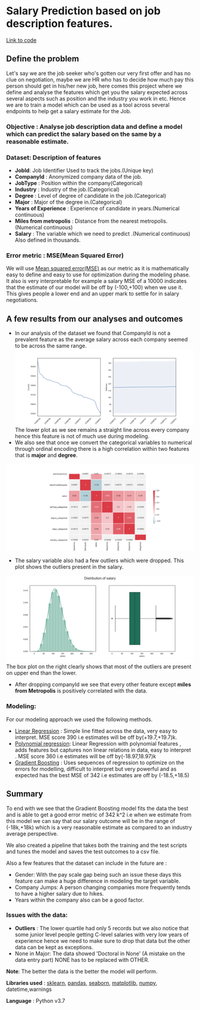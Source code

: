 # Salary Prediction based on job description features.

<a href = "https://github.com/raktim314/Salary_prediction/blob/master/Script.ipynb">Link to code</a>
## Define the problem
Let's say we are the job seeker who's gotten our very first offer and has no clue on negotiation, maybe we are HR who has to decide how much pay this person should get in his/her new job, here comes this project where we define and analyse the features which get you the salary expected across several aspects such as position and the industry you work in etc. Hence we are to train a model which can be used as a tool across several endpoints to help get a salary estimate for the Job. 

### Objective : Analyse job description data and define a model which can predict the salary based on the same by a reasonable estimate.

### Dataset: Description of features
* **JobId**: Job Identifier Used to track the jobs.(Unique key)
* **CompanyId** : Anonymized company data of the job.
* **JobType** : Position within the company(Categorical)
* **Industry** : Industry of the job.(Categorical)
* **Degree** : Level of degree of candidate in the job.(Categorical)
* **Major** : Major of the degree in.(Categorical)
* **Years of Experience** : Experience of candidate in years.(Numerical continuous)
* **Miles from metropolis** : Distance from the nearest metropolis.(Numerical continuous)
* **Salary** : The variable which we need to predict .(Numerical continuous) Also defined in thousands.

### Error metric : MSE(Mean Squared Error)
We will use <a href="https://en.wikipedia.org/wiki/Mean_squared_error">Mean squared error(MSE)</a> as our metric as it is mathematically easy to define and easy to use for optimization during the modeling phase. It also is very interpretable for example a salary MSE of a 10000 indicates that the estimate of our model will be off by (-100,+100) when we use it. This gives people a lower end and an upper mark to settle for in salary negotiations.

## A few results from our analyses and outcomes
* In our analysis of the dataset we found that CompanyId is not a prevalent feature as the average salary across each company seemed to be across the same range.<img src="https://github.com/raktim314/Salary_prediction/blob/master/images/companyId_plot.png">The lower plot as we see remains a straight line across every company hence this feature is not of much use during modeling.
* We also see that once we convert the categorical variables to numerical through ordinal encoding there is a high correlation within two features that is **major** and **degree**.
<img src="https://github.com/raktim314/Salary_prediction/blob/master/images/corr_matrix.png"> 


* The salary variable also had a few outliers which were dropped. This plot shows the outliers present in the salary.
<img src="https://github.com/raktim314/Salary_prediction/blob/master/images/histpgram.png">
The box plot on the right clearly shows that most of the outliers are present on upper end than the lower.

* After dropping companyId we see that every other feature except **miles from Metropolis** is positively correlated with the data.

### Modeling:
For our modeling approach we used the following methods.
* <a href="https://simple.wikipedia.org/wiki/Linear_regression">Linear Regression</a> : Simple line fitted across the data, very easy to interpret. MSE score 390 i.e estimates will be off by(+19.7,+19.7)k.
* <a href="https://en.wikipedia.org/wiki/Polynomial_regression">Polynomial regression</a>: Linear Regression with polynomial features , adds features but captures non linear relations in data, easy to interpret . MSE score 360 i.e estimates will be off by(-18.97,18.97)k
* <a href="https://en.wikipedia.org/wiki/Gradient_boosting">Gradient Boosting</a> : Uses sequences of regression to optimize on the errors for modelling, difficult to interpret but very powerful and as expected has the best MSE of 342 i.e estimates are off by (-18.5,+18.5)

## Summary

To end with we see that the Gradient Boosting model fits the data the best and is able to get a good error metric of 342 k^2 i.e when we estimate from this model we can say that our salary outcome will be in the range of (-18k,+18k) which is a very reasonable estimate as compared to an industry average perspective.

We also created a pipeline that takes both the training and the test scripts and tunes the model and saves the test outcomes to a csv file.

Also a few features that the dataset can include in the future are :
* Gender: With the pay scale gap being such an issue these days this feature can make a huge difference in modeling the target variable.
* Company Jumps: A person changing companies more frequently tends to have a higher salary due to hikes.
* Years within the company also can be a good factor.

### Issues with the data:
* **Outliers** : The lower quartile had only 5 records but we also notice that some junior level people getting C-level salaries with very low years of experience hence we need to make sure to drop that data but the other data can be kept as exceptions.
* None in Major: The data showed 'Doctoral in None' (A mistake on the data entry part) NONE has to be replaced with OTHER.

**Note**: The better the data is the better the model will perform.

**Libraries used** : <a href="https://scikit-learn.org/stable/">sklearn</a>, <a href="https://pandas.pydata.org/">pandas</a>, <a href="https://seaborn.pydata.org/">seaborn</a>, <a href="https://matplotlib.org/">matplotlib</a>, <a href="https://numpy.org/">numpy</a>, datetime,warnings

**Language** : Python v3.7


